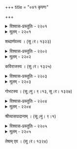 +++
title = "०४१ कृपणः"

+++



<details><summary>विश्वास-प्रस्तुतिः - २२०१</summary>

वरं मृतो न तु क्षुद्रस् तथापि महद् अन्तरम् ।  
एकस्य बन्धुर् नादत्ते नामान्य् अस्याखिलो जनः ॥२२०१॥
</details>

<details><summary>मूलम् - २२०१</summary>

वरं मृतो न तु क्षुद्रस् तथापि महद् अन्तरम् ।  
एकस्य बन्धुर् नादत्ते नामान्य् अस्याखिलो जनः ॥२२०१॥
</details>


शब्दार्णवस्य । (सु।र। १३२३)  



<details><summary>विश्वास-प्रस्तुतिः - २२०२</summary>

जीवतापि शवेनेव कृपणन न दीयते ।  
मांसं वर्धयतानेन काकस्योपकृतिः कृता ॥२२०२॥
</details>

<details><summary>मूलम् - २२०२</summary>

जीवतापि शवेनेव कृपणन न दीयते ।  
मांसं वर्धयतानेन काकस्योपकृतिः कृता ॥२२०२॥
</details>


कविराजस्य । (सु।र। १३२५)  



<details><summary>विश्वास-प्रस्तुतिः - २२०३</summary>

दृढतरनिबद्धमुष्टेः कोषनिषण्णस्य सहजमलिनस्य ।  
कृपणस्य कृपाणस्य च केवलम् आकारतो भेदः ॥२२०३॥
</details>

<details><summary>मूलम् - २२०३</summary>

दृढतरनिबद्धमुष्टेः कोषनिषण्णस्य सहजमलिनस्य ।  
कृपणस्य कृपाणस्य च केवलम् आकारतो भेदः ॥२२०३॥
</details>


गोभटस्य । (सू।मु। ९।१३, सु।र। १३२७)  



<details><summary>विश्वास-प्रस्तुतिः - २२०४</summary>

असम्भोगेन सामान्यं कृपणस्य धनं परैः ।  
अस्येदम् इति सम्बन्धो हानौ दुःखेन गम्यते ॥२२०४॥
</details>

<details><summary>मूलम् - २२०४</summary>

असम्भोगेन सामान्यं कृपणस्य धनं परैः ।  
अस्येदम् इति सम्बन्धो हानौ दुःखेन गम्यते ॥२२०४॥
</details>


श्रीव्यासपादानाम् । (सू।मु। ९।१)  



<details><summary>विश्वास-प्रस्तुतिः - २२०५</summary>

कृपणस्यास्तु दारिद्र्यं कार्पण्यावृतिकारकम् ।  
विभवस् तस्य तद्दोषघोषणापटुडिण्डिमः ॥२२०५॥
</details>

<details><summary>मूलम् - २२०५</summary>

कृपणस्यास्तु दारिद्र्यं कार्पण्यावृतिकारकम् ।  
विभवस् तस्य तद्दोषघोषणापटुडिण्डिमः ॥२२०५॥
</details>


तेषाम् एव । (सु।र। १३२४)  

